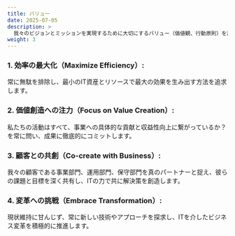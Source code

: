 ```yaml
---
title: バリュー
date: 2025-07-05
description: >
  我々のビジョンとミッションを実現するために大切にするバリュー（価値観、行動原則）を説明します。
weight: 3
---
```


### 1. 効率の最大化（Maximize Efficiency）:
常に無駄を排除し、最小のIT資産とリソースで最大の効果を生み出す方法を追求します。

### 2. 価値創造への注力（Focus on Value Creation）:
私たちの活動はすべて、事業への具体的な貢献と収益性向上に繋がっているか？を常に問い、成果に徹底的にコミットします。

### 3. 顧客との共創（Co-create with Business）:
我々の顧客である事業部門、運用部門、保守部門を真のパートナーと捉え、彼らの課題と目標を深く共有し、ITの力で共に解決策を創造します。

### 4. 変革への挑戦（Embrace Transformation）:
現状維持に甘んじず、常に新しい技術やアプローチを探求し、ITを介したビジネス変革を積極的に推進します。

